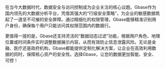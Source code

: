 在当今大数据时代，数据安全与访问控制成为企业关注的核心议题。Gbase作为国内领先的大数据分析平台，凭借其强大的“行级安全策略”，为企业的敏感数据筑起了一道坚不可摧的安全屏障。通过精细化的权限管理，Gbase能够精准识别用户身份，确保每个用户只能访问其权限范围内的数据行。

更值得一提的是，Gbase还支持灵活的“数据动态过滤”功能，根据用户角色、地理位置或时间条件实时调整数据展示内容，从而有效防止信息泄露风险。无论是金融、医疗还是政府机构，Gbase都能提供定制化解决方案，让企业在高效利用数据的同时，保障核心资产的安全性。选择Gbase，让您的数据更加智能、安全、可控！